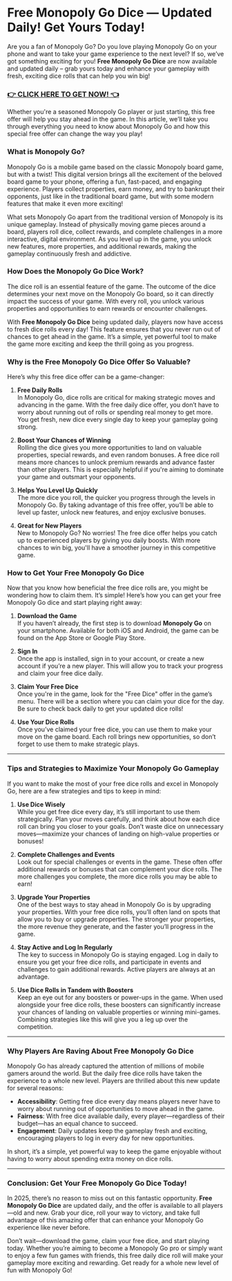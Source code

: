 # Free Monopoly Go Dice — Updated Daily! Get Yours Today!

Are you a fan of Monopoly Go? Do you love playing Monopoly Go on your phone and want to take your game experience to the next level? If so, we’ve got something exciting for you! **Free Monopoly Go Dice** are now available and updated daily – grab yours today and enhance your gameplay with fresh, exciting dice rolls that can help you win big!

### [👉 CLICK HERE TO GET NOW! 👈](https://freerewards.xyz/monopoly/go/)

Whether you're a seasoned Monopoly Go player or just starting, this free offer will help you stay ahead in the game. In this article, we’ll take you through everything you need to know about Monopoly Go and how this special free offer can change the way you play!

### What is Monopoly Go?

Monopoly Go is a mobile game based on the classic Monopoly board game, but with a twist! This digital version brings all the excitement of the beloved board game to your phone, offering a fun, fast-paced, and engaging experience. Players collect properties, earn money, and try to bankrupt their opponents, just like in the traditional board game, but with some modern features that make it even more exciting!

What sets Monopoly Go apart from the traditional version of Monopoly is its unique gameplay. Instead of physically moving game pieces around a board, players roll dice, collect rewards, and complete challenges in a more interactive, digital environment. As you level up in the game, you unlock new features, more properties, and additional rewards, making the gameplay continuously fresh and addictive.

### How Does the Monopoly Go Dice Work?

The dice roll is an essential feature of the game. The outcome of the dice determines your next move on the Monopoly Go board, so it can directly impact the success of your game. With every roll, you unlock various properties and opportunities to earn rewards or encounter challenges. 

With **Free Monopoly Go Dice** being updated daily, players now have access to fresh dice rolls every day! This feature ensures that you never run out of chances to get ahead in the game. It’s a simple, yet powerful tool to make the game more exciting and keep the thrill going as you progress.

### Why is the Free Monopoly Go Dice Offer So Valuable?

Here’s why this free dice offer can be a game-changer:

1. **Free Daily Rolls**  
   In Monopoly Go, dice rolls are critical for making strategic moves and advancing in the game. With the free daily dice offer, you don’t have to worry about running out of rolls or spending real money to get more. You get fresh, new dice every single day to keep your gameplay going strong.

2. **Boost Your Chances of Winning**  
   Rolling the dice gives you more opportunities to land on valuable properties, special rewards, and even random bonuses. A free dice roll means more chances to unlock premium rewards and advance faster than other players. This is especially helpful if you're aiming to dominate your game and outsmart your opponents.

3. **Helps You Level Up Quickly**  
   The more dice you roll, the quicker you progress through the levels in Monopoly Go. By taking advantage of this free offer, you’ll be able to level up faster, unlock new features, and enjoy exclusive bonuses.

4. **Great for New Players**  
   New to Monopoly Go? No worries! The free dice offer helps you catch up to experienced players by giving you daily boosts. With more chances to win big, you'll have a smoother journey in this competitive game.

### How to Get Your Free Monopoly Go Dice

Now that you know how beneficial the free dice rolls are, you might be wondering how to claim them. It’s simple! Here’s how you can get your free Monopoly Go dice and start playing right away:

1. **Download the Game**  
   If you haven’t already, the first step is to download **Monopoly Go** on your smartphone. Available for both iOS and Android, the game can be found on the App Store or Google Play Store.

2. **Sign In**  
   Once the app is installed, sign in to your account, or create a new account if you’re a new player. This will allow you to track your progress and claim your free dice daily.

3. **Claim Your Free Dice**  
   Once you're in the game, look for the "Free Dice" offer in the game’s menu. There will be a section where you can claim your dice for the day. Be sure to check back daily to get your updated dice rolls!

4. **Use Your Dice Rolls**  
   Once you’ve claimed your free dice, you can use them to make your move on the game board. Each roll brings new opportunities, so don’t forget to use them to make strategic plays.

---

### Tips and Strategies to Maximize Your Monopoly Go Gameplay

If you want to make the most of your free dice rolls and excel in Monopoly Go, here are a few strategies and tips to keep in mind:

1. **Use Dice Wisely**  
   While you get free dice every day, it’s still important to use them strategically. Plan your moves carefully, and think about how each dice roll can bring you closer to your goals. Don’t waste dice on unnecessary moves—maximize your chances of landing on high-value properties or bonuses!

2. **Complete Challenges and Events**  
   Look out for special challenges or events in the game. These often offer additional rewards or bonuses that can complement your dice rolls. The more challenges you complete, the more dice rolls you may be able to earn!

3. **Upgrade Your Properties**  
   One of the best ways to stay ahead in Monopoly Go is by upgrading your properties. With your free dice rolls, you’ll often land on spots that allow you to buy or upgrade properties. The stronger your properties, the more revenue they generate, and the faster you’ll progress in the game.

4. **Stay Active and Log In Regularly**  
   The key to success in Monopoly Go is staying engaged. Log in daily to ensure you get your free dice rolls, and participate in events and challenges to gain additional rewards. Active players are always at an advantage.

5. **Use Dice Rolls in Tandem with Boosters**  
   Keep an eye out for any boosters or power-ups in the game. When used alongside your free dice rolls, these boosters can significantly increase your chances of landing on valuable properties or winning mini-games. Combining strategies like this will give you a leg up over the competition.

---

### Why Players Are Raving About Free Monopoly Go Dice

Monopoly Go has already captured the attention of millions of mobile gamers around the world. But the daily free dice rolls have taken the experience to a whole new level. Players are thrilled about this new update for several reasons:

- **Accessibility**: Getting free dice every day means players never have to worry about running out of opportunities to move ahead in the game.
- **Fairness**: With free dice available daily, every player—regardless of their budget—has an equal chance to succeed.
- **Engagement**: Daily updates keep the gameplay fresh and exciting, encouraging players to log in every day for new opportunities.
  
In short, it’s a simple, yet powerful way to keep the game enjoyable without having to worry about spending extra money on dice rolls.

---

### Conclusion: Get Your Free Monopoly Go Dice Today!

In 2025, there’s no reason to miss out on this fantastic opportunity. **Free Monopoly Go Dice** are updated daily, and the offer is available to all players—old and new. Grab your dice, roll your way to victory, and take full advantage of this amazing offer that can enhance your Monopoly Go experience like never before.

Don’t wait—download the game, claim your free dice, and start playing today. Whether you’re aiming to become a Monopoly Go pro or simply want to enjoy a few fun games with friends, this free daily dice roll will make your gameplay more exciting and rewarding. Get ready for a whole new level of fun with Monopoly Go!
